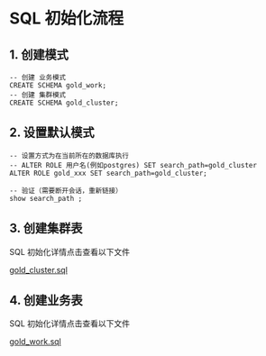 # SQL 初始化流程

## 1. 创建模式

```postgresql
-- 创建 业务模式
CREATE SCHEMA gold_work;
-- 创建 集群模式
CREATE SCHEMA gold_cluster;
```

## 2. 设置默认模式

```postgresql
-- 设置方式为在当前所在的数据库执行
-- ALTER ROLE 用户名(例如postgres) SET search_path=gold_cluster
ALTER ROLE gold_xxx SET search_path=gold_cluster;

-- 验证（需要断开会话，重新链接）
show search_path ;
```

## 3. 创建集群表

SQL 初始化详情点击查看以下文件

[gold_cluster.sql](gold_cluster.sql)

## 4. 创建业务表

SQL 初始化详情点击查看以下文件

[gold_work.sql](gold_work.sql)
